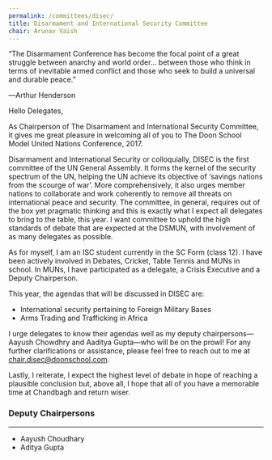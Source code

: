 ```yaml
---
permalink: /committees/disec/
title: Disarmament and International Security Committee
chair: Arunav Vaish
---
```


“The Disarmament Conference has become the focal point of a great struggle between anarchy and world order… between those who think in terms of inevitable armed conflict and those who seek to build a universal and durable peace.”

―Arthur Henderson

Hello Delegates,

As Chairperson of The Disarmament and International Security Committee, it gives me great pleasure in welcoming all of you to The Doon School Model United Nations Conference, 2017.

Disarmament and International Security or colloquially, DISEC is the first committee of the UN General Assembly. It forms the kernel of the security spectrum of the UN, helping the UN achieve its objective of ‘savings nations from the scourge of war’. More comprehensively, it also urges member nations to collaborate and work coherently to remove all threats on international peace and security. The committee, in general, requires out of the box yet  pragmatic thinking and this is exactly what I expect all delegates to bring to the table, this year. I want committee to uphold the high standards of debate that are expected at the DSMUN, with involvement of as many delegates as possible.

As for myself, I am an ISC student currently in the SC Form (class 12). I have been actively involved in Debates, Cricket, Table Tennis and MUNs in school. In MUNs, I have participated  as a delegate, a Crisis Executive and a Deputy Chairperson.

This year, the agendas that will be discussed in DISEC are:

- International security pertaining to Foreign Military Bases
- Arms Trading and Trafficking in Africa

I urge delegates to know their agendas well as my deputy chairpersons—Aayush Chowdhry and Aaditya Gupta—who will be on the prowl! For any further clarifications or assistance, please feel free to reach out to me at chair.disec@doonschool.com.

Lastly, I reiterate, I expect the highest level of debate in hope of reaching a plausible conclusion but, above all, I hope that all of you have a memorable time at Chandbagh and return wiser.

### Deputy Chairpersons
<hr>

- Aayush Choudhary
- Aditya Gupta
